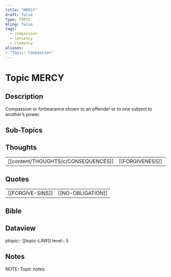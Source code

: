 ```yaml
---
title: "MERCY"
draft: false
type: TOPIC
mling: false
tags:
  - compassion
  - leniency
  - clemency
aliases:
- "Topic: Compassion"
---
```

# Topic MERCY
## Description
Compassion or forbearance shown to an offender or to one subject to another’s power.

## Sub-Topics


## Thoughts
|     |     |     |
| --- | --- | --- |
| [[content/THOUGHTS/c/CONSEQUENCES]] | [[FORGIVENESS]] | [[MAYBE]] |

## Quotes
|     |     |
| --- | --- |
| [[FORGIVE-SINS]] |  [[NO-OBLIGATION]] |


## Bible

## Dataview
ptopic:: [[topic-LAW]]
level:: 5

## Notes
NOTE: Topic notes.
